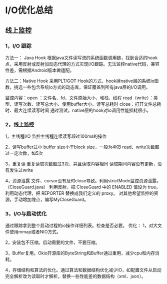 # I/O优化总结

## 线上监控

### 1，I/O 跟踪

方法一： Java Hook 根据java文件读写流的系统函数调用链，找到合适的hook点，采用反射或反射加动态代理的方式实现I/O跟踪。无法监控native代码，兼容性差，需根据Android版本做适配。

方法二：Native Hook 采用PLT/GOT Hook的方式，hook掉native层的系统io函数，挑选一些包含系统io方式的动态库，保证覆盖到所有java层的I/O调用。

监控内容：open ：文件名、fd、文件原始大小、堆栈、线程
		  read（write）：类型、读写次数、读写总大小、使用buffer大小、读写总耗时
		  close：打开文件总耗时、最大连续读写时间
通过测试，native层的hook对io调用性能损耗很小。

### 2，线上监控

1，主线程I/O
监控主线程连续读写超过100ms的操作

2，读写buffer过小
buffer size小于block size，一般为4KB
read、write次数超过一定次数，如5次

3，重复读 
重复读取次数超过3次，并且读取内容相同
读取期间内容没有更新，没有发生过write

4，资源泄露
文件、cursor没有及时close导致。利用strictMode监控资源泄露。（CloseGuard.java）
利用反射，把 CloseGuard 中的 ENABLED 值设为 true。
利用动态代理，把 REPORTER 替换成我们定义的 proxy。
对其他希望监控的资源，手动增加埋点，编写MyCloseGuard。

### 3，I/O与启动优化

通过跟踪拿到整个启动过程的io操作详细列表。检查是否必要。
优化：
1，对大文件使用mmap或者NIO方式。

2，安装包不压缩。启动需要的文件，不要压缩。

3，Buffer复用。Okio开源库的ByteString和Buffer通过重用，减少cpu和内存消耗。

4，存储结构和算法的优化。通过算法和数据结构优化减少IO，如配置文件从启动完全解析改为读取时才解析。替换一些性能差的数据结构（xml、json）。
